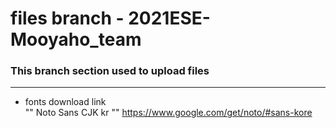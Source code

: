# files branch - 2021ESE-Mooyaho_team
### This branch section used to upload files
---

- fonts download link \
"" Noto Sans CJK kr ""
https://www.google.com/get/noto/#sans-kore